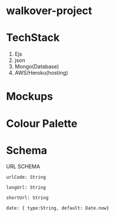 # walkover-project
# TechStack
1. Ejs
2. json
3. Mongo(Database)
4. AWS/Heroku(hosting)

# Mockups

# Colour Palette

# Schema
URL SCHEMA
   
    urlCode: String
    
    longUrl: String
    
    shortUrl: String
    
    date: { type:String, default: Date.now}
